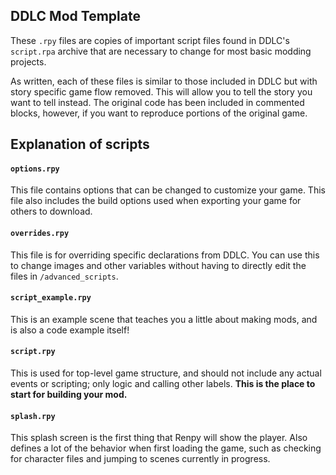 ## DDLC Mod Template

These `.rpy` files are copies of important script files found in DDLC's `script.rpa` archive that are necessary to change for most basic modding projects.

As written, each of these files is similar to those included in DDLC but with story specific game flow removed. This will allow you to tell the story you want to tell instead. The original code has been included in commented blocks, however, if you want to reproduce portions of the original game.

## Explanation of scripts

#### `options.rpy`

This file contains options that can be changed to customize your game. This file also includes the build options used when exporting your game for others to download.

#### `overrides.rpy`

This file is for overriding specific declarations from DDLC. You can use this to change images and other variables without having to directly edit the files in `/advanced_scripts`.

#### `script_example.rpy`

This is an example scene that teaches you a little about making mods, and is also a code example itself!

#### `script.rpy`

This is used for top-level game structure, and should not include any actual events or scripting; only logic and calling other labels. **This is the place to start for building your mod.**

#### `splash.rpy`

This splash screen is the first thing that Renpy will show the player. Also defines a lot of the behavior when first loading the game, such as checking for character files and jumping to scenes currently in progress.
